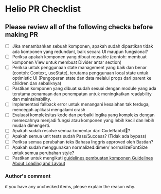 # Helio PR Checklist

## Please review all of the following checks before making PR

- [ ] Jika menambahkan sebuah komponen, apakah sudah dipastikan tidak ada komponen yang redundant, baik secara UI maupun fungsional?
- [ ] Periksa apakah komponen yang dibuat reusable (contoh: membuat komponen View untuk membuat Divider antar section)
- [ ] Periksa untuk penggunaan state management yang baik dan benar (contoh: Context, useState), terutama penggunaan local state untuk optimistic UI (Pengoperan state dan data melalui props dari parent ke children dan sebaliknya)
- [ ] Pastikan komponen yang dibuat sudah sesuai dengan module yang ada terutama penamaan dan penempatan untuk meningkatkan readability dan maintainability.
- [ ] Implementasi fallback error untuk menangani kesalahan tak terduga, mencegah aplikasi mengalami crash
- [ ] Evaluasi kompleksitas kode dan perbaiki logika yang kompleks dengan memecahnya menjadi fungsi atau komponen yang lebih kecil dan lebih mudah dimengerti.
- [ ] Apakah sudah resolve semua komentar dari CodeRabbit🐇?
- [ ] Apakah semua unit tests sudah Pass/Success? (Tidak ada bypass)
- [ ] Periksa semua perubahan teks Bahasa Inggris approved oleh Bastian?
- [ ] Apakah sudah menggunakan normalized.dimen/ normalizeFontSize untuk semua perubahan style?
- [ ] Pastikan untuk mengikuti [guidelines pembuatan komponen Guidelines About Loading and Layout](https://docs.google.com/document/d/1GHbvEtFrQmEQXYBV9dLrPI654n2DbPwS1qjedajLSiw/edit)

### Author's comment

if you have any unchecked items, please explain the reason why.
